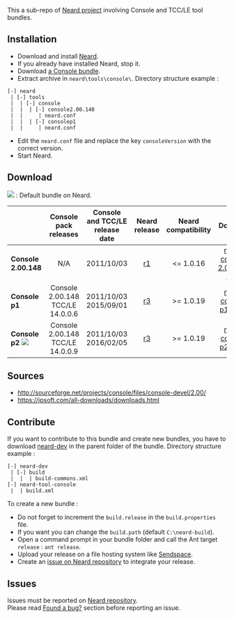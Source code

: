 This a sub-repo of [Neard project](https://github.com/crazy-max/neard) involving Console and TCC/LE tool bundles.

## Installation

* Download and install [Neard](https://github.com/crazy-max/neard).
* If you already have installed Neard, stop it.
* Download [a Console bundle](#download).
* Extract archive in `neard\tools\console\`. Directory structure example :

```
[-] neard
 | [-] tools
 |  | [-] console 
 |  |  | [-] console2.00.148
 |  |     | neard.conf
 |  |  | [-] consolep1
 |  |     | neard.conf
```

* Edit the `neard.conf` file and replace the key `consoleVersion` with the correct version.
* Start Neard.

## Download

![](https://raw.github.com/crazy-max/neard-tool-console/master/img/star-20160403.png) : Default bundle on Neard.

|                      | Console pack releases | Console and TCC/LE release date | Neard release | Neard compatibility | Download |
| ---------------------|:---------------------:|:-------------------------------:|:-------------:|:-------------------:|:--------:|
| **Console 2.00.148** | N/A | 2011/10/03 | [r1](https://github.com/crazy-max/neard-tool-console/releases/tag/r1) | <= 1.0.16 | [neard-console-2.00.148-r1.zip](https://github.com/crazy-max/neard-tool-console/releases/download/r3/neard-console-2.00.148-r1.zip) |
| **Console p1**       | Console 2.00.148<br />TCC/LE 14.0.0.6 | 2011/10/03<br />2015/09/01 | [r3](https://github.com/crazy-max/neard-tool-console/releases/tag/r3) | >= 1.0.19 | [neard-console-p1-r3.zip](https://github.com/crazy-max/neard-tool-console/releases/download/r3/neard-console-p1-r3.zip) |
| **Console p2** ![](https://raw.github.com/crazy-max/neard-tool-console/master/img/star-20160403.png) | Console 2.00.148<br />TCC/LE 14.0.0.9 | 2011/10/03<br />2016/02/05 | [r3](https://github.com/crazy-max/neard-tool-console/releases/tag/r3) | >= 1.0.19 | [neard-console-p2-r3.zip](https://github.com/crazy-max/neard-tool-console/releases/download/r3/neard-console-p2-r3.zip) |

## Sources

* http://sourceforge.net/projects/console/files/console-devel/2.00/
* https://jpsoft.com/all-downloads/downloads.html

## Contribute

If you want to contribute to this bundle and create new bundles, you have to download [neard-dev](https://github.com/crazy-max/neard-dev) in the parent folder of the bundle.
Directory structure example :

```
[-] neard-dev
 | [-] build
 |  |  | build-commons.xml 
[-] neard-tool-console
 |  | build.xml
```

To create a new bundle :
* Do not forget to increment the `build.release` in the `build.properties` file.
* If you want you can change the `build.path` (default `C:\neard-build`).
* Open a command prompt in your bundle folder and call the Ant target `release` : `ant release`.
* Upload your release on a file hosting system like [Sendspace](https://www.sendspace.com/).
* Create an [issue on Neard repository](https://github.com/crazy-max/neard/issues) to integrate your release.

## Issues

Issues must be reported on [Neard repository](https://github.com/crazy-max/neard/issues).<br />
Please read [Found a bug?](https://github.com/crazy-max/neard#found-a-bug) section before reporting an issue.
